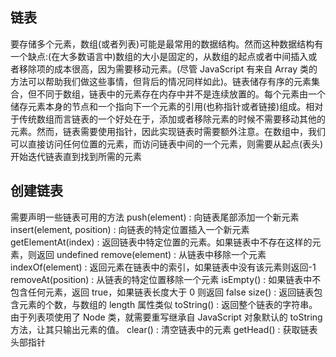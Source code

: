 ## 链表

要存储多个元素，数组(或者列表)可能是最常用的数据结构。然而这种数据结构有一个缺点:(在大多数语言中)数组的大小是固定的，从数组的起点或者中间插入或者移除项的成本很高，因为需要移动元素。(尽管 JavaScript 有来自 Array 类的方法可以帮助我们做这些事情，但背后的情况同样如此)。链表储存有序的元素集合，但不同于数组，链表中的元素存在内存中并不是连续放置的。每个元素由一个储存元素本身的节点和一个指向下一个元素的引用(也称指针或者链接)组成。相对于传统数组而言链表的一个好处在于，添加或者移除元素的时候不需要移动其他的元素。然而，链表需要使用指针，因此实现链表时需要额外注意。在数组中，我们可以直接访问任何位置的元素，而访问链表中间的一个元素，则需要从起点(表头)开始迭代链表直到找到所需的元素

## 创建链表

需要声明一些链表可用的方法
push(element) : 向链表尾部添加一个新元素
insert(element, position) : 向链表的特定位置插入一个新元素
getElementAt(index) : 返回链表中特定位置的元素。如果链表中不存在这样的元素，则返回 undefined
remove(element) : 从链表中移除一个元素
indexOf(element) : 返回元素在链表中的索引，如果链表中没有该元素则返回-1
removeAt(position) : 从链表的特定位置移除一个元素
isEmpty() : 如果链表中不包含任何元素，返回 true，如果链表长度大于 0 则返回 false
size() : 返回链表包含元素的个数，与数组的 length 属性类似
toString() : 返回整个链表的字符串。 由于列表项使用了 Node 类，就需要重写继承自 JavaScript 对象默认的 toString 方法，让其只输出元素的值。
clear() : 清空链表中的元素
getHead() : 获取链表头部指针
